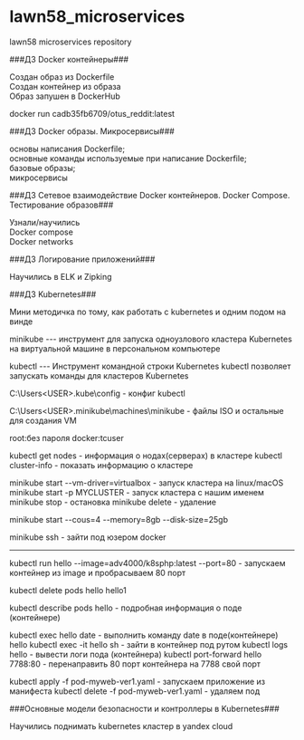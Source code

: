 # lawn58_microservices
lawn58 microservices repository

###ДЗ Docker контейнеры###

Создан образ из Dockerfile  
Cоздан контейнер из образа  
Образ запушен в  DockerHub  


docker run cadb35fb6709/otus_reddit:latest  

###ДЗ Docker образы. Микросервисы###

основы написания Dockerfile;  
основные команды используемые при написание Dockerfile;  
базовые образы;  
микросервисы  

###ДЗ Сетевое взаимодействие Docker контейнеров. Docker Compose. Тестирование образов###  

Узнали/научились  
Docker compose  
Docker networks  

###ДЗ Логирование приложений###

Научились в ELK и Zipking

###ДЗ Kubernetes###

Мини методичка по тому, как работать с kubernetes и одним подом на винде

minikube  --- инструмент для запуска одноузлового кластера Kubernetes на виртуальной машине в персональном компьютере


kubectl   --- Инструмент командной строки Kubernetes kubectl позволяет запускать команды для кластеров Kubernetes


C:\Users\<USER>\.kube\config   - конфиг kubectl

C:\Users\<USER>\.minikube\machines\minikube    - файлы ISO и остальные для создания VM

root:без пароля
docker:tcuser

kubectl get nodes    - информация о нодах(серверах) в кластере
kubectl cluster-info - показать информацию о кластере

minikube start --vm-driver=virtualbox  - запуск кластера на linux/macOS
minikube start -p MYCLUSTER  - запуск кластера c нашим именем
minikube stop	  - остановка
minikube delete   - удаление


minikube start --cous=4 --memory=8gb --disk-size=25gb


minikube ssh  - зайти под юзером docker


-------

kubectl run hello --image=adv4000/k8sphp:latest --port=80    - запускаем контейнер из image и пробрасываем 80 порт

kubectl delete pods hello hello1

kubectl describe pods hello   - подробная информация о поде (контейнере)

kubectl exec hello date   - выполнить команду date в поде(контейнере) hello
kubectl exec -it hello sh - зайти в контейнер под рутом 
kubectl logs hello        - вывести логи пода (контейнера)
kubectl port-forward hello 7788:80  - перенаправить 80 порт контейнера на 7788 свой порт

kubectl apply -f pod-myweb-ver1.yaml  - запускаем приложение из манифеста
kubectl delete  -f pod-myweb-ver1.yaml  - удаляем под


###Основные модели безопасности и контроллеры в Kubernetes###

Научились поднимать kubernetes кластер в yandex cloud
